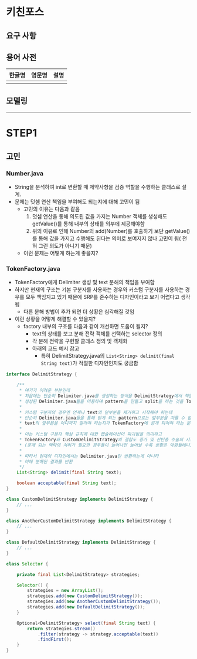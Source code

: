 # 키친포스

## 요구 사항

## 용어 사전

| 한글명 | 영문명 | 설명 |
| --- | --- | --- |
|  |  |  |

## 모델링

-------------

# STEP1

## 고민

### Number.java

- String을 분석하여 int로 변환할 때 제약사항을 검증 역할을 수행하는 클래스로 설계.
- 문제는 덧셈 연산 책임을 부여해도 되는지에 대해 고민이 됨
    - 고민의 이유는 다음과 같음
        1. 덧셈 연산을 통해 의도된 값을 가지는 Number 객체를 생성해도 getValue()를 통해 내부의 상태를 외부에 제공해야함
        2. 위의 이유로 인해 Number의 add(Number)를 호출하기 보단 getValue()를 통해 값을 가지고 수행해도 된다는 의미로 보여지지 않나 고민이 됨(
           전혀 그런 의도가 아니기 때문)
    - 이런 문제는 어떻게 하는게 좋을지?

### TokenFactory.java

- TokenFactory에게 Delimiter 생성 및 text 분해의 책임을 부여함
- 하지만 현재의 구조는 기본 구분자를 사용하는 경우와 커스텀 구분자를 사용하는 경우를 모두 책임지고 있기 때문에 SRP를 준수하는 디자인이라고 보기 어렵다고 생각됨
    - 다른 분해 방법이 추가 되면 더 상황은 심각해질 것임
- 이런 상황을 어떻게 해결할 수 있을지?
    - factory 내부의 구조를 다음과 같이 개선하면 도움이 될지?
        - text의 상태를 보고 분해 전략 객체를 선택하는 selector 정의
        - 각 분해 전략을 구현할 클래스 정의 및 객체화
        - 아래의 코드 예시 참고
            - 특히 DelimitStrategy.java의 `List<String> delimit(final String text)`가 적절한 디자인인지도 궁금함

```java
interface DelimitStrategy {

    /**
     * 여기가 어려운 부분인데
     * 처음에는 단순히 Delimiter.java를 생성하는 방식을 DelimitStrategy에서 책임지게 하고
     * 생성된 Delimiter.java들을 이용하여 pattern을 만들고 split을 하는 것을 TokenFactory에서 하려 했으나 커스텀 구분자에서는 문제가 있음.
     *
     * 커스텀 구분자의 경우엔 언제나 text의 앞부분을 제거하고 시작해야 하는데
     * 단순히 Delimiter.java들을 통해 얻게 되는 pattern으로는 앞부분을 자를 수 없고
     * text의 앞부분을 어디까지 잘라야 하는지가 TokenFactory에 공개 되어야 하는 문제가 발생
     *
     * 이는 커스텀 구분자 핵심 규칙에 대한 캡슐레이션이 파괴됨을 의미하고
     * TokenFactory와 CustomDelimitStrategy의 결합도 증가 및 산탄총 수술의 시초가 된다고 생각함
     * (문제 되는 맥락의 처리가 필요한 경우들이 늘어나면 늘어날 수록 상황은 악화될테니)
     *
     * 따라서 현재의 디자인에서는 Delimiter.java만 반환하는게 아니라
     * 아에 분해된 결과를 반환
     */
    List<String> delimit(final String text);

    boolean acceptable(final String text);
}

class CustomDelimitStrategy implements DelimitStrategy {
    // ...
}

class AnotherCustomDelimitStrategy implements DelimitStrategy {
    // ...
}

class DefaultDelimitStrategy implements DelimitStrategy {
    // ...
}

class Selector {

    private final List<DelimitStrategy> strategies;

    Selector() {
        strategies = new ArrayList();
        strategies.add(new CustomDelimitStrategy());
        strategies.add(new AnotherCustomDelimitStrategy());
        strategies.add(new DefaultDelimitStrategy());
    }

    Optional<DelimitStrategy> select(final String text) {
        return strategies.stream()
            .filter(strategy -> strategy.acceptable(text))
            .findFirst();
    }
}
```
